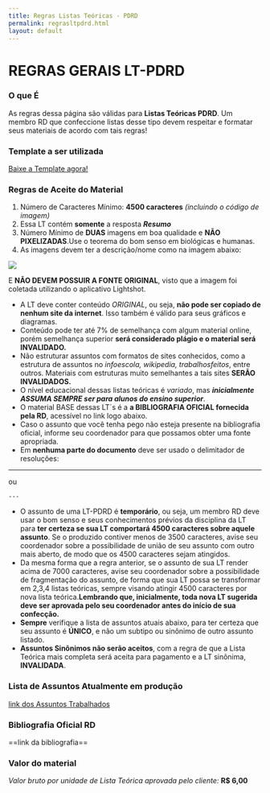 ```yaml
---
title: Regras Listas Teóricas - PDRD
permalink: regrasltpdrd.html
layout: default
---
```


# REGRAS GERAIS LT-PDRD

### O que É

​As regras dessa página são válidas para **Listas Teóricas PDRD**. Um membro RD que confeccione listas desse tipo devem respeitar e formatar seus materiais de acordo com tais regras!

### Template a ser utilizada

[Baixe a Template agora!](https://drive.google.com/uc?export=download&id=1_8tl0pgdzQpbouXN5hIYg-ah025PIGQf)

### Regras de Aceite do Material

1. Número de Caracteres Mínimo: **4500 caracteres** *(incluindo o código de imagem)*
2. Essa LT contém **somente** a resposta ***Resumo***
3. Número Mínimo de **DUAS** imagens em boa qualidade e **NÃO PIXELIZADAS**.Use o teorema do bom senso em biológicas e humanas.
4. As imagens devem ter a descrição/nome como na imagem abaixo:

![](https://i.ibb.co/qrRRgwL/image.png)

E **NÃO DEVEM POSSUIR A FONTE ORIGINAL**, visto que a imagem foi coletada utilizando o aplicativo Lightshot.

* A LT deve conter conteúdo *ORIGINAL*, ou seja, **não pode ser copiado de nenhum site da internet**. Isso também é válido para seus gráficos e diagramas.
* Conteúdo pode ter até 7% de semelhança com algum material online, porém semelhança superior **será considerado plágio e o material será INVALIDADO.**
* Não estruturar assuntos com formatos de sites conhecidos, como a estrutura de assuntos no *infoescola, wikipedia, trabalhosfeitos*, entre outros. Materiais com estruturas muito semelhantes a tais sites **SERÃO INVALIDADOS.**
* O nível educacional dessas listas teóricas é *variado*, mas ***inicialmente ASSUMA SEMPRE ser para alunos do ensino superior***.
* O material BASE dessas LT´s é a **a BIBLIOGRAFIA OFICIAL fornecida pela RD**, acessível no link logo abaixo.
* Caso o assunto que você tenha pego não esteja presente na bibliografia oficial, informe seu coordenador para que possamos obter uma fonte apropriada.
* Em **nenhuma parte do documento** deve ser usado o delimitador de resoluções:

---
ou

```
---
```
* O assunto de uma LT-PDRD é **temporário**, ou seja, um membro RD deve usar o bom senso e seus conhecimentos prévios da disciplina da LT para **ter certeza se sua LT comportará 4500 caracteres sobre aquele assunto**. Se o produzido contiver menos de 3500 caracteres, avise seu coordenador sobre a possibilidade de união de seu assunto com outro mais aberto, de modo que os 4500 caracteres sejam atingidos.
* Da mesma forma que a regra anterior, se o assunto de sua LT render acima de 7000 caracteres, avise seu coordenador sobre a possibilidade de fragmentação do assunto, de forma que sua LT possa se transformar em 2,3,4 listas teóricas, sempre visando atingir 4500 caracteres por nova lista teórica.**Lembrando que, inicialmente, toda nova LT sugerida deve ser aprovada pelo seu coordenador antes do início de sua confecção.**
* **Sempre** verifique a lista de assuntos atuais abaixo, para ter certeza que seu assunto é **ÚNICO**, e não um subtipo ou sinônimo de outro assunto listado.
* **Assuntos Sinônimos não serão aceitos**, com a regra de que a Lista Teórica mais completa será aceita para pagamento e a LT sinônima, **INVALIDADA**.

### Lista de Assuntos Atualmente em produção

[link dos Assuntos Trabalhados](https://docs.google.com/spreadsheets/d/e/2PACX-1vSGQ8uUcUeEme7Dyyf-yBvDFq1GdV6-gFXyHk8l4JuqWb9CRpw1kh45rk3UQ4ktdXWyfyQwxX6uWtcj/pubhtml?gid=1755051344&single=true)

### Bibliografia Oficial RD

==link da bibliografia==

### Valor do material
*Valor bruto por unidade de Lista Teórica aprovada pelo cliente:* **R$ 6,00**
